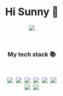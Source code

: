 <h1 align="center"> Hi Sunny 👋 </h1>
<!-- ![header](https://i.esdrop.com/d/f/nwDQIv7h17/0SOROf1uus.png) -->
<p align="center"><img src="https://i.esdrop.com/d/f/nwDQIv7h17/0SOROf1uus.png" /></p>

<br>
<h3 align="center">My tech stack 📚</h3>
<br>
<p align="center">
<img src="https://img.shields.io/badge/Java-007396?style=flat-square&logo=Java&logoColor=white"/></a>&nbsp 
<img src="https://img.shields.io/badge/SpringBoot-6DB33F?style=flat-square&logo=Spring&logoColor=white"/></a>&nbsp 
<img src="https://img.shields.io/badge/html-E34F26?style=flat-square&logo=html5&logoColor=white"/></a>&nbsp 
<img src="https://img.shields.io/badge/css-1572B6?style=flat-square&logo=css3&logoColor=white"/></a>&nbsp 
<img src="https://img.shields.io/badge/Javascript-ffb13b?style=flat-square&logo=javascript&logoColor=white"/></a>&nbsp 
<img src="https://img.shields.io/badge/Mysql-E6B91E?style=flat-square&logo=MySql&logoColor=white"/></a><br>
<img src="https://img.shields.io/badge/React-61DAFB?style=flat-square&logo=React&logoColor=white"/></a>&nbsp
<img src="https://img.shields.io/badge/Node.js-339933?style=flat-square&logo=Node.js&logoColor=white"/></a>
</p>
<br>
<!--<h3 align="center">Blog </h3>-->
<!--<div align="center" style="text-align:center">-->
<!--</div>-->
<!--<br>-->
<!--<h3 align="center"> Sunny's </h3>-->
<!--<p align="center">-->
<!--</p>-->
<!--<br>-->
